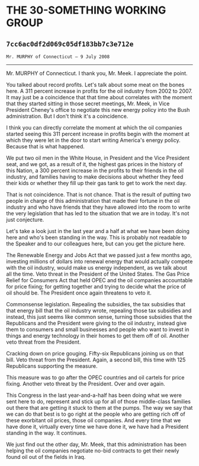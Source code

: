 # THE 30-SOMETHING WORKING GROUP
## `7cc6ac0df2d069c05df183bb7c3e712e`
`Mr. MURPHY of Connecticut — 9 July 2008`

---


Mr. MURPHY of Connecticut. I thank you, Mr. Meek. I appreciate the 
point.

You talked about record profits. Let's talk about some meat on the 
bones here. A 311 percent increase in profits for the oil industry from 
2002 to 2007. It may just be a coincidence that that time about 
correlates with the moment that they started sitting in those secret 
meetings, Mr. Meek, in Vice President Cheney's office to negotiate this 
new energy policy into the Bush administration. But I don't think it's 
a coincidence.

I think you can directly correlate the moment at which the oil 
companies started seeing this 311 percent increase in profits begin 
with the moment at which they were let in the door to start writing 
America's energy policy. Because that is what happened.

We put two oil men in the White House, in President and the Vice 
President seat, and we got, as a result of it, the highest gas prices 
in the history of this Nation, a 300 percent increase in the profits to 
their friends in the oil industry, and families having to make 
decisions about whether they feed their kids or whether they fill up 
their gas tank to get to work the next day.

That is not coincidence. That is not chance. That is the result of 
putting two people in charge of this administration that made their 
fortune in the oil industry and who have friends that they have allowed 
into the room to write the very legislation that has led to the 
situation that we are in today. It's not just conjecture.

Let's take a look just in the last year and a half at what we have 
been doing here and who's been standing in the way. This is probably 
not readable to the Speaker and to our colleagues here, but can you get 
the picture here.

The Renewable Energy and Jobs Act that we passed just a few months 
ago, investing millions of dollars into renewal energy that would 
actually compete with the oil industry, would make us energy 
independent, as we talk about all the time. Veto threat in the 
President of the United States. The Gas Price Relief for Consumers Act 
that held OPEC and the oil companies accountable for price fixing; for 
getting together and trying to decide what the price of oil should be. 
The President once again threatens to veto it.

Commonsense legislation. Repealing the subsidies, the tax subsidies 
that that energy bill that the oil industry wrote, repealing those tax 
subsidies and instead, this just seems like common sense, turning those 
subsidies that the Republicans and the President were giving to the oil 
industry, instead give them to consumers and small businesses and 
people who want to invest in things and energy technology in their 
homes to get them off of oil. Another veto threat from the President.

Cracking down on price gouging. Fifty-six Republicans joining us on 
that bill. Veto threat from the President. Again, a second bill, this 
time with 125 Republicans supporting the measure.



This measure was to go after the OPEC countries and oil cartels for 
price fixing. Another veto threat by the President. Over and over 
again.

This Congress in the last year-and-a-half has been doing what we were 
sent here to do, represent and stick up for all of those middle-class 
families out there that are getting it stuck to them at the pumps. The 
way we say that we can do that best is to go right at the people who 
are getting rich off of these exorbitant oil prices, those oil 
companies. And every time that we have done it, virtually every time we 
have done it, we have had a President standing in the way. It 
continues.

We just find out the other day, Mr. Meek, that this administration 
has been helping the oil companies negotiate no-bid contracts to get 
their newly found oil out of the fields in Iraq.